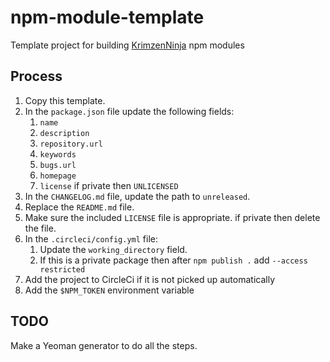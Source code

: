# npm-module-template

Template project for building [KrimzenNinja](https://github.com/KrimzenNinja/) npm modules


## Process

1. Copy this template.
1. In the `package.json` file update the following fields:
	1. `name`
	1. `description`
	1. `repository.url`
	1. `keywords`
	1. `bugs.url`
	1. `homepage`
	1. `license` if private then `UNLICENSED`
1. In the `CHANGELOG.md` file, update the path to `unreleased`.
1. Replace the `README.md` file.
1. Make sure the included `LICENSE` file is appropriate. if private then delete the file.
1. In the `.circleci/config.yml` file:
	1. Update the `working_directory` field.
	1. If this is a private package then after `npm publish .` add `--access restricted`
1. Add the project to CircleCi if it is not picked up automatically
1. Add the `$NPM_TOKEN` environment variable

## TODO

Make a Yeoman generator to do all the steps.